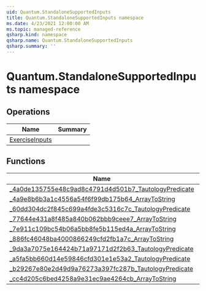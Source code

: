 ```yaml
---
uid: Quantum.StandaloneSupportedInputs
title: Quantum.StandaloneSupportedInputs namespace
ms.date: 4/23/2021 12:00:00 AM
ms.topic: managed-reference
qsharp.kind: namespace
qsharp.name: Quantum.StandaloneSupportedInputs
qsharp.summary: ''
---
```


# Quantum.StandaloneSupportedInputs namespace




<!-- summaries -->

## Operations

| Name | Summary |
|------|---------|
|[ExerciseInputs](xref:Quantum.StandaloneSupportedInputs.ExerciseInputs) | |

## Functions

| Name | Summary |
|------|---------|
|[_4a0de135755e48c9ad8c4791d4d501b7_TautologyPredicate](xref:Quantum.StandaloneSupportedInputs._4a0de135755e48c9ad8c4791d4d501b7_TautologyPredicate) | |
|[_4a9e8b6b3a1c4556a54f6f99db175b64_ArrayToString](xref:Quantum.StandaloneSupportedInputs._4a9e8b6b3a1c4556a54f6f99db175b64_ArrayToString) | |
|[_60dd304dc2f845c699a4fde3c5316c7c_TautologyPredicate](xref:Quantum.StandaloneSupportedInputs._60dd304dc2f845c699a4fde3c5316c7c_TautologyPredicate) | |
|[_77644e431a8f485a840b062bbb9ceee7_ArrayToString](xref:Quantum.StandaloneSupportedInputs._77644e431a8f485a840b062bbb9ceee7_ArrayToString) | |
|[_7e911c109bc54b06a5bb8fe5b115ed4a_ArrayToString](xref:Quantum.StandaloneSupportedInputs._7e911c109bc54b06a5bb8fe5b115ed4a_ArrayToString) | |
|[_886fc46048ba4000866249cfd2fb1a7c_ArrayToString](xref:Quantum.StandaloneSupportedInputs._886fc46048ba4000866249cfd2fb1a7c_ArrayToString) | |
|[_9da3a7075e164424b71a97171d2f2b63_TautologyPredicate](xref:Quantum.StandaloneSupportedInputs._9da3a7075e164424b71a97171d2f2b63_TautologyPredicate) | |
|[_a5fa5bb660d14e59846cfd301e1e53a2_TautologyPredicate](xref:Quantum.StandaloneSupportedInputs._a5fa5bb660d14e59846cfd301e1e53a2_TautologyPredicate) | |
|[_b29267e80e2d49d9a76273a397fc287b_TautologyPredicate](xref:Quantum.StandaloneSupportedInputs._b29267e80e2d49d9a76273a397fc287b_TautologyPredicate) | |
|[_cc4d205c6bed4258a9e31ec9ae4264cb_ArrayToString](xref:Quantum.StandaloneSupportedInputs._cc4d205c6bed4258a9e31ec9ae4264cb_ArrayToString) | |

<!-- /summaries -->
